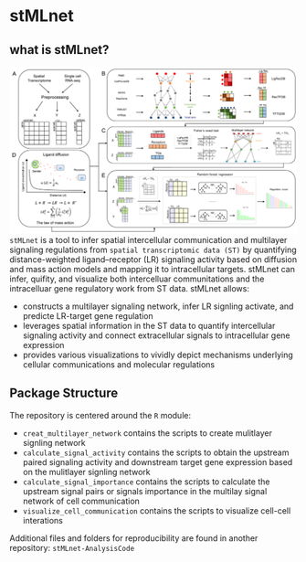 # stMLnet

## what is stMLnet?
![image](https://github.com/SunXQlab/stMLnet/blob/main/overview_stMLnet.png)
`stMLnet` is a tool to infer spatial intercellular communication and multilayer signaling regulations from `spatial transcriptomic data (ST)` by quantifying distance-weighted ligand–receptor (LR) signaling activity based on diffusion and mass action models and mapping it to intracellular targets. stMLnet can infer, quifity, and visualize both intercelluar communitations and the intracelluar gene regulatory work from ST data. stMLnet allows:
* constructs a multilayer signaling network, infer LR signling activate, and predicte LR-target gene regulation <br>
* leverages spatial information in the ST data to quantify intercellular signaling activity and connect extracellular signals to intracellular gene expression<br>
* provides various visualizations to vividly depict mechanisms underlying cellular communications and molecular regulations <br>

## Package Structure
The repository is centered around the `R` module:
* `creat_multilayer_network` contains the scripts to create mulitlayer signling network <br>
* `calculate_signal_activity` contains the scripts to obtain the upstream paired signaling activity and downstream target gene expression based on the mulitlayer signling network <br>
* `calculate_signal_importance` contains the scripts to calculate the upstream signal pairs or signals importance in the multilay signal network of cell communication <br>
* `visualize_cell_communication` contains the scripts to visualize cell-cell interations <br>

Additional files and folders for reproducibility are found in another repository: `stMLnet-AnalysisCode`





